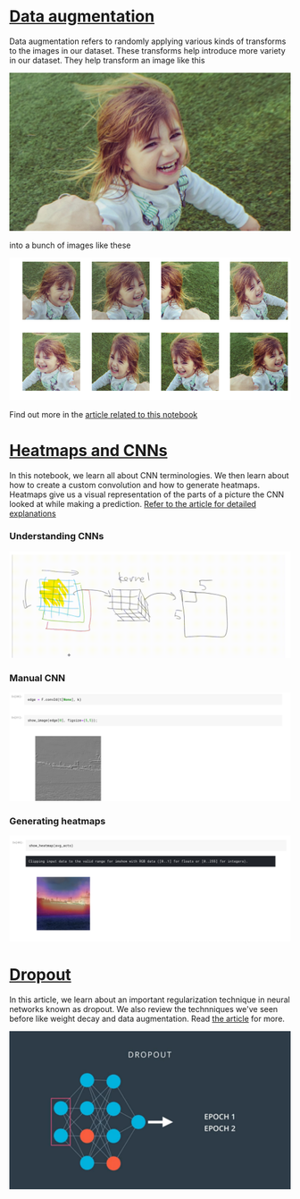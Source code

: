 # [Data augmentation](https://github.com/dipam7/fastai/blob/master/deep_learning/course1/lesson6/data-augmentation-in-fastai.ipynb)

Data augmentation refers to randomly applying various kinds of transforms to the images in our dataset. These transforms help introduce more variety in our dataset. They help transform an image like this

![Sample image](https://github.com/dipam7/fastai/blob/master/deep_learning/course1/lesson6/images/image_1.jpg)

into a bunch of images like these

![Sample image](https://github.com/dipam7/fastai/blob/master/deep_learning/course1/lesson6/images/image_2.png)

Find out more in the [article related to this notebook](https://medium.com/@dipam44/data-augmentations-in-fastai-84979bbcefaa)

# [Heatmaps and CNNs](https://github.com/dipam7/fastai/blob/master/deep_learning/course1/lesson6/heatmaps_and_CNNs.ipynb)
In this notebook, we learn all about CNN terminologies. We then learn about how to create a custom convolution and how to generate heatmaps. Heatmaps give us a visual representation of the parts of a picture the CNN looked at while making a prediction. [Refer to the article for detailed explanations](https://heartbeat.fritz.ai/heatmaps-and-convolutional-neural-networks-using-fast-ai-16d5b7d02a86)

### Understanding CNNs
![Sample image](https://github.com/dipam7/fastai/blob/master/deep_learning/course1/lesson6/images/image_4.png)

### Manual CNN
![Sample image](https://github.com/dipam7/fastai/blob/master/deep_learning/course1/lesson6/images/image_5.png)

### Generating heatmaps
![Sample image](https://github.com/dipam7/fastai/blob/master/deep_learning/course1/lesson6/images/image_6.png)



# [Dropout](https://becominghuman.ai/regularization-in-neural-networks-3b9687e1a68c)

In this article, we learn about an important regularization technique in neural networks known as dropout. We also review the technniques we've seen before like weight decay and data augmentation. Read [the article](https://becominghuman.ai/regularization-in-neural-networks-3b9687e1a68c) for more.

![Sample image](https://github.com/dipam7/fastai/blob/master/deep_learning/course1/lesson6/images/imgae_3.png)
